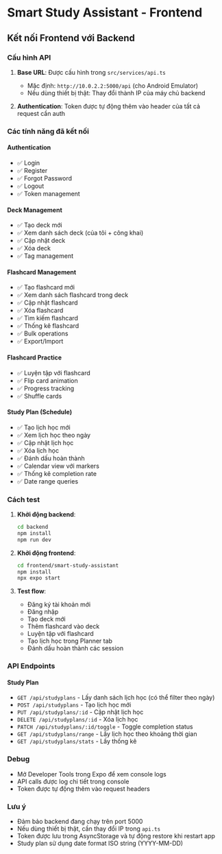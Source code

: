 # Smart Study Assistant - Frontend

## Kết nối Frontend với Backend

### Cấu hình API

1. **Base URL**: Được cấu hình trong `src/services/api.ts`
   - Mặc định: `http://10.0.2.2:5000/api` (cho Android Emulator)
   - Nếu dùng thiết bị thật: Thay đổi thành IP của máy chủ backend

2. **Authentication**: Token được tự động thêm vào header của tất cả request cần auth

### Các tính năng đã kết nối

#### Authentication
- ✅ Login
- ✅ Register  
- ✅ Forgot Password
- ✅ Logout
- ✅ Token management

#### Deck Management
- ✅ Tạo deck mới
- ✅ Xem danh sách deck (của tôi + công khai)
- ✅ Cập nhật deck
- ✅ Xóa deck
- ✅ Tag management

#### Flashcard Management
- ✅ Tạo flashcard mới
- ✅ Xem danh sách flashcard trong deck
- ✅ Cập nhật flashcard
- ✅ Xóa flashcard
- ✅ Tìm kiếm flashcard
- ✅ Thống kê flashcard
- ✅ Bulk operations
- ✅ Export/Import

#### Flashcard Practice
- ✅ Luyện tập với flashcard
- ✅ Flip card animation
- ✅ Progress tracking
- ✅ Shuffle cards

#### Study Plan (Schedule)
- ✅ Tạo lịch học mới
- ✅ Xem lịch học theo ngày
- ✅ Cập nhật lịch học
- ✅ Xóa lịch học
- ✅ Đánh dấu hoàn thành
- ✅ Calendar view với markers
- ✅ Thống kê completion rate
- ✅ Date range queries

### Cách test

1. **Khởi động backend**:
   ```bash
   cd backend
   npm install
   npm run dev
   ```

2. **Khởi động frontend**:
   ```bash
   cd frontend/smart-study-assistant
   npm install
   npx expo start
   ```

3. **Test flow**:
   - Đăng ký tài khoản mới
   - Đăng nhập
   - Tạo deck mới
   - Thêm flashcard vào deck
   - Luyện tập với flashcard
   - Tạo lịch học trong Planner tab
   - Đánh dấu hoàn thành các session

### API Endpoints

#### Study Plan
- `GET /api/studyplans` - Lấy danh sách lịch học (có thể filter theo ngày)
- `POST /api/studyplans` - Tạo lịch học mới
- `PUT /api/studyplans/:id` - Cập nhật lịch học
- `DELETE /api/studyplans/:id` - Xóa lịch học
- `PATCH /api/studyplans/:id/toggle` - Toggle completion status
- `GET /api/studyplans/range` - Lấy lịch học theo khoảng thời gian
- `GET /api/studyplans/stats` - Lấy thống kê

### Debug

- Mở Developer Tools trong Expo để xem console logs
- API calls được log chi tiết trong console
- Token được tự động thêm vào request headers

### Lưu ý

- Đảm bảo backend đang chạy trên port 5000
- Nếu dùng thiết bị thật, cần thay đổi IP trong `api.ts`
- Token được lưu trong AsyncStorage và tự động restore khi restart app
- Study plan sử dụng date format ISO string (YYYY-MM-DD) 